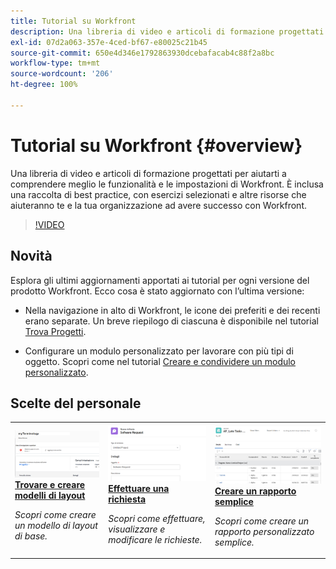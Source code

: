 ```yaml
---
title: Tutorial su Workfront
description: Una libreria di video e articoli di formazione progettati per aiutarti a comprendere meglio le funzionalità e le impostazioni di Workfront.  È inclusa una raccolta di best practice, con esercizi selezionati e altre risorse che aiuteranno te e la tua organizzazione ad avere successo con Workfront.
exl-id: 07d2a063-357e-4ced-bf67-e80025c21b45
source-git-commit: 650e4d346e1792863930dcebafacab4c88f2a8bc
workflow-type: tm+mt
source-wordcount: '206'
ht-degree: 100%

---
```


# Tutorial su Workfront {#overview}

Una libreria di video e articoli di formazione progettati per aiutarti a comprendere meglio le funzionalità e le impostazioni di Workfront.  È inclusa una raccolta di best practice, con esercizi selezionati e altre risorse che aiuteranno te e la tua organizzazione ad avere successo con Workfront.

>[!VIDEO](https://video.tv.adobe.com/v/335063/?quality=12&learn=on)

<!-- 

This is the landing page of the user guide. It should be the first list item in the TOC.md file. 
See other user landing pages to get ideas. 

-->

<div id="whats-new-section">

## Novità

Esplora gli ultimi aggiornamenti apportati ai tutorial per ogni versione del prodotto Workfront. Ecco cosa è stato aggiornato con l’ultima versione:

* Nella navigazione in alto di Workfront, le icone dei preferiti e dei recenti erano separate. Un breve riepilogo di ciascuna è disponibile nel tutorial <a href="/help/manage-work/projects/find-projects.md">Trova Progetti</a>.

* Configurare un modulo personalizzato per lavorare con più tipi di oggetto. Scopri come nel tutorial <a href="/help/custom-data/custom-forms/custom-forms-creating-and-sharing-a-custom-form.md">Creare e condividere un modulo personalizzato</a>.

</div>

<div id="recs-overview-body-1"></div>
<div id="recs-overview-body-2"></div>
<div id="recs-overview-body-3"></div>
<div id="recs-overview-body-4"></div>
<div id="recs-overview-body-5"></div>
<div id="recs-overview-body-6"></div>

<div id="staff-picks-section">

## Scelte del personale

<table style="margin-top: 0 !important">
  <tr>
   <td>
      <a href="/help/administration-and-setup/layout-templates/find-layout-templates.md">
      <img alt="Trovare e creare modelli di layout" src="./assets/ltemp_01.png"/>
      </a>
      <div>
         <a href="/help/administration-and-setup/layout-templates/find-layout-templates.md"><strong>Trovare e creare modelli di layout</strong></a>
      </div>
      <p>
         <em>Scopri come creare un modello di layout di base.</em>
      </p>
    </td>
   <td>
      <a href="/help/manage-work/issues-requests/make-a-request.md">
      <img alt="Effettuare una richiesta" src="./assets/nrequest_01.png"/>
      </a>
      <div>
         <a href="/help/manage-work/issues-requests/make-a-request.md"><strong>Effettuare una richiesta</strong></a>
      </div>
      <p>
         <em>Scopri come effettuare, visualizzare e modificare le richieste.</em>
      </p>

<td>
      <a href="/help/reporting/basic-reporting/create-a-simple-report.md">
      <img alt="Creare un rapporto semplice" src="./assets/sreport_01.png"/>
      </a>
      <div>
         <a href="/help/reporting/basic-reporting/create-a-simple-report.md"><strong>Creare un rapporto semplice</strong></a>
      </div>
      <p>
         <em>Scopri come creare un rapporto personalizzato semplice.</em>
      </p>
    </td>
  </tr>
</table>

</div>